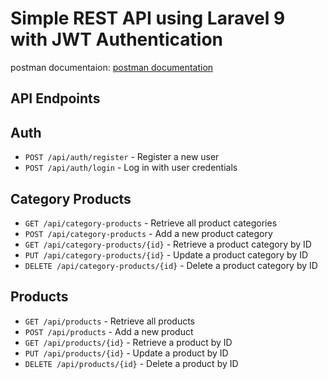 # Simple REST API using Laravel 9 with JWT Authentication

postman documentaion: [postman documentation](https://documenter.getpostman.com/view/14513514/2sA3s3HBbv)

## API Endpoints

## Auth

- `POST /api/auth/register` - Register a new user
- `POST /api/auth/login` - Log in with user credentials

## Category Products

- `GET /api/category-products` - Retrieve all product categories
- `POST /api/category-products` - Add a new product category
- `GET /api/category-products/{id}` - Retrieve a product category by ID
- `PUT /api/category-products/{id}` - Update a product category by ID
- `DELETE /api/category-products/{id}` - Delete a product category by ID

## Products

- `GET /api/products` - Retrieve all products
- `POST /api/products` - Add a new product
- `GET /api/products/{id}` - Retrieve a product by ID
- `PUT /api/products/{id}` - Update a product by ID
- `DELETE /api/products/{id}` - Delete a product by ID
